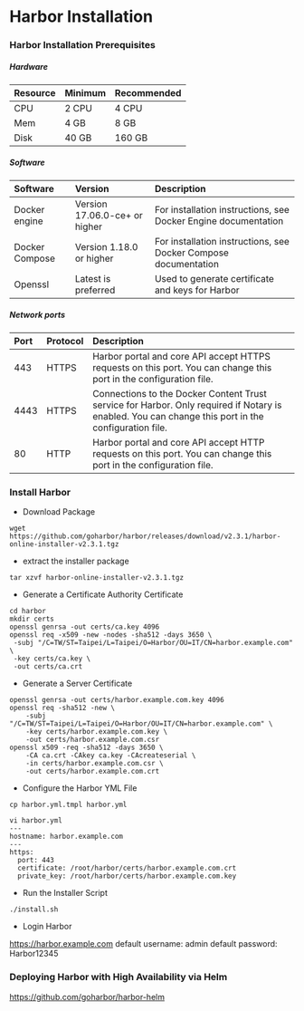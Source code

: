 # Harbor Installation

### Harbor Installation Prerequisites

##### Hardware

Resource |Minimum |Recommended
:----|:----|:----
CPU	|2 CPU |4 CPU
Mem	|4 GB |8 GB
Disk |40 GB |160 GB

##### Software

Software |Version |Description
:----|:----|:----
Docker engine	|Version 17.06.0-ce+ or higher	|For installation instructions, see Docker Engine documentation
Docker Compose	|Version 1.18.0 or higher	|For installation instructions, see Docker Compose documentation
Openssl	|Latest is preferred	|Used to generate certificate and keys for Harbor

##### Network ports

Port |Protocol |Description
:----|:----|:----
443	|HTTPS	|Harbor portal and core API accept HTTPS requests on this port. You can change this port in the configuration file.
4443 |HTTPS	|Connections to the Docker Content Trust service for Harbor. Only required if Notary is enabled. You can change this port in the configuration file.
80 |HTTP |Harbor portal and core API accept HTTP requests on this port. You can change this port in the configuration file.



### Install Harbor

- Download Package

```
wget https://github.com/goharbor/harbor/releases/download/v2.3.1/harbor-online-installer-v2.3.1.tgz
```

- extract the installer package

```
tar xzvf harbor-online-installer-v2.3.1.tgz
```

- Generate a Certificate Authority Certificate

```
cd harbor
mkdir certs
openssl genrsa -out certs/ca.key 4096
openssl req -x509 -new -nodes -sha512 -days 3650 \
 -subj "/C=TW/ST=Taipei/L=Taipei/O=Harbor/OU=IT/CN=harbor.example.com" \
 -key certs/ca.key \
 -out certs/ca.crt
```

- Generate a Server Certificate

```
openssl genrsa -out certs/harbor.example.com.key 4096
openssl req -sha512 -new \
    -subj "/C=TW/ST=Taipei/L=Taipei/O=Harbor/OU=IT/CN=harbor.example.com" \
    -key certs/harbor.example.com.key \
    -out certs/harbor.example.com.csr
openssl x509 -req -sha512 -days 3650 \
    -CA ca.crt -CAkey ca.key -CAcreateserial \
    -in certs/harbor.example.com.csr \
    -out certs/harbor.example.com.crt
```

- Configure the Harbor YML File

```
cp harbor.yml.tmpl harbor.yml
```

```
vi harbor.yml
---
hostname: harbor.example.com
---
https:
  port: 443
  certificate: /root/harbor/certs/harbor.example.com.crt
  private_key: /root/harbor/certs/harbor.example.com.key
```

- Run the Installer Script

```
./install.sh
```

- Login Harbor

https://harbor.example.com
default username: admin
default password: Harbor12345

### Deploying Harbor with High Availability via Helm

https://github.com/goharbor/harbor-helm